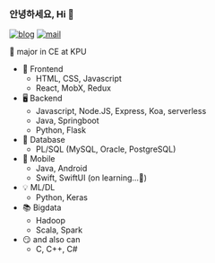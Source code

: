 ### 안녕하세요, Hi 👋
[![blog](http://img.shields.io/badge/-%20blog-purple?style=round-square&logo=github&link=https://outstanding1301.github.io/)](https://outstanding1301.github.io/) [![mail](https://img.shields.io/badge/outstanding1301@gmail.com-d14836?style=flat-square&logo=Gmail&logoColor=white&link=mailto:outstanding1301@gmail.com)](mailto:outstanding1301@gmail.com)

🚀 major in CE at KPU

- 📃 Frontend
  - HTML, CSS, Javascript
  - React, MobX, Redux
- 🖥 Backend
  - Javascript, Node.JS, Express, Koa, serverless
  - Java, Springboot
  - Python, Flask
- 💾 Database
  - PL/SQL (MySQL, Oracle, PostgreSQL)
- 📱 Mobile
  - Java, Android
  - Swift, SwiftUI (on learning...🐣)
- 💡 ML/DL
  - Python, Keras
- 📚 Bigdata
  - Hadoop
  - Scala, Spark
- 😏 and also can
  - C, C++, C#
